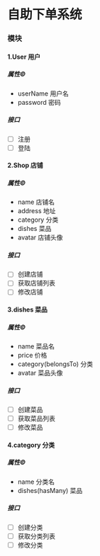 # 自助下单系统

### 模块

#### 1.User 用户

##### 属性&copy;

- userName 用户名
- password 密码

##### 接口

- [ ] 注册
- [ ] 登陆

#### 2.Shop 店铺

##### 属性&copy;

- name 店铺名
- address 地址
- category 分类
- dishes 菜品
- avatar 店铺头像

##### 接口

- [ ] 创建店铺
- [ ] 获取店铺列表
- [ ] 修改店铺

#### 3.dishes 菜品

##### 属性&copy;

- name 菜品名
- price 价格
- category(belongsTo) 分类
- avatar 菜品头像

##### 接口

- [ ] 创建菜品
- [ ] 获取菜品列表
- [ ] 修改菜品

#### 4.category 分类

##### 属性&copy;

- name 分类名
- dishes(hasMany) 菜品

##### 接口

- [ ] 创建分类
- [ ] 获取分类列表
- [ ] 修改分类
